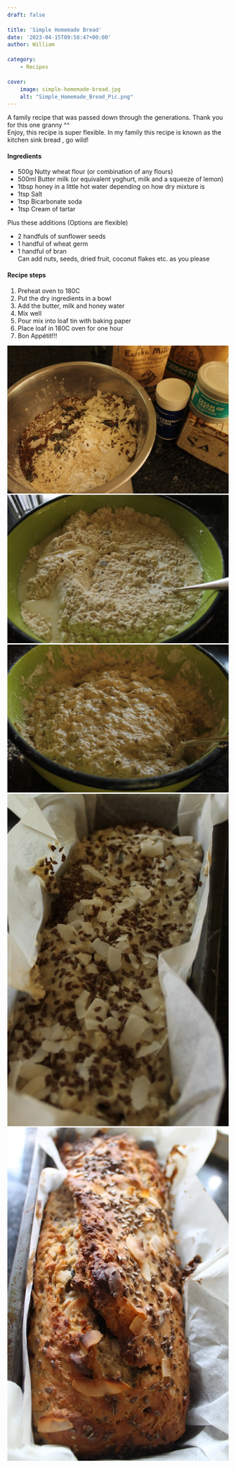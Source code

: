 ```yaml
---
draft: false

title: 'Simple Homemade Bread'
date: '2023-04-15T09:58:47+00:00'
author: William

category:
    - Recipes

cover:
    image: simple-homemade-bread.jpg
    alt: "Simple_Homemade_Bread_Pic.png"
---
```

A family recipe that was passed down through the generations. Thank you for this one granny ^^  
Enjoy, this recipe is super flexible. In my family this recipe is known as the kitchen sink bread , go wild!

#### Ingredients

- 500g Nutty wheat flour (or combination of any flours)
- 500ml Butter milk (or equivalent yoghurt, milk and a squeeze of lemon)
- 1tbsp honey in a little hot water depending on how dry mixture is
- 1tsp Salt
- 1tsp Bicarbonate soda
- 1tsp Cream of tartar

Plus these additions (Options are flexible)

- 2 handfuls of sunflower seeds
- 1 handful of wheat germ
- 1 handful of bran  
  Can add nuts, seeds, dried fruit, coconut flakes etc. as you please

#### Recipe steps

1. Preheat oven to 180C
2. Put the dry ingredients in a bowl
3. Add the butter, milk and honey water
4. Mix well
5. Pour mix into loaf tin with baking paper
6. Place loaf in 180C oven for one hour
7. Bon Appétit!!!


![image](1-img_0082-1.webp)
![image](2-img_0086-2.webp)
![image](3-img_0092-1.webp)
![image](4-img_0096-2.webp)
![image](5-img_0101-2.webp)